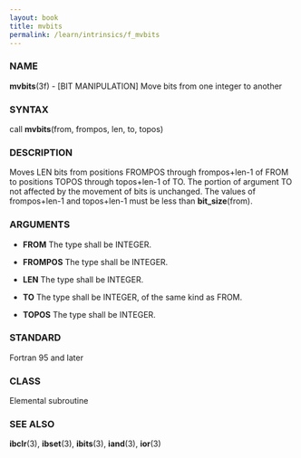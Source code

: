 ```yaml
---
layout: book
title: mvbits
permalink: /learn/intrinsics/f_mvbits
---
```

### NAME

**mvbits**(3f) - \[BIT MANIPULATION\] Move bits from
one integer to another

### SYNTAX

call **mvbits**(from, frompos, len, to, topos)

### DESCRIPTION

Moves LEN bits from positions FROMPOS through frompos+len-1 of FROM to
positions TOPOS through topos+len-1 of TO. The portion of argument TO
not affected by the movement of bits is unchanged. The values of
frompos+len-1 and topos+len-1 must be less than **bit\_size**(from).

### ARGUMENTS

  - **FROM**
    The type shall be INTEGER.

  - **FROMPOS**
    The type shall be INTEGER.

  - **LEN**
    The type shall be INTEGER.

  - **TO**
    The type shall be INTEGER, of the same kind as FROM.

  - **TOPOS**
    The type shall be INTEGER.

### STANDARD

Fortran 95 and later

### CLASS

Elemental subroutine

### SEE ALSO

**ibclr**(3), **ibset**(3), **ibits**(3), **iand**(3), **ior**(3)
